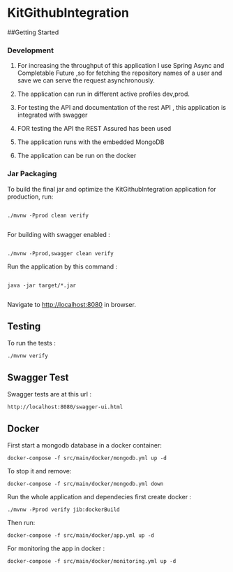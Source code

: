 # KitGithubIntegration

##Getting Started

### Development

1. For increasing the throughput of this application I use Spring Async and  Completable Future
,so for fetching the repository names of a user and save we can serve the request asynchronously.

2. The application can run in different active profiles dev,prod.

3. For testing the API and documentation of the rest API , this application is integrated with swagger 

4. FOR testing the API the REST Assured has been used

5. The application runs with the embedded MongoDB

6. The application can be run on the docker 

### Jar Packaging

To build the final jar and optimize the KitGithubIntegration application for production, run:

```

./mvnw -Pprod clean verify


```

For building with swagger enabled :

```

./mvnw -Pprod,swagger clean verify

```

Run the application by this command :

```

java -jar target/*.jar


```

Navigate to [http://localhost:8080](http://localhost:8080) in browser.

## Testing

To run the tests :

```
./mvnw verify
```
## Swagger Test

Swagger tests are at this url :

```
http://localhost:8080/swagger-ui.html

```

## Docker


First start a mongodb database in a docker container:

```
docker-compose -f src/main/docker/mongodb.yml up -d
```

To stop it and remove:

```
docker-compose -f src/main/docker/mongodb.yml down
```

Run the whole application and dependecies first create docker : 

```
./mvnw -Pprod verify jib:dockerBuild
```

Then run:

```
docker-compose -f src/main/docker/app.yml up -d
```
For monitoring the app in docker : 

```
docker-compose -f src/main/docker/monitoring.yml up -d
```
